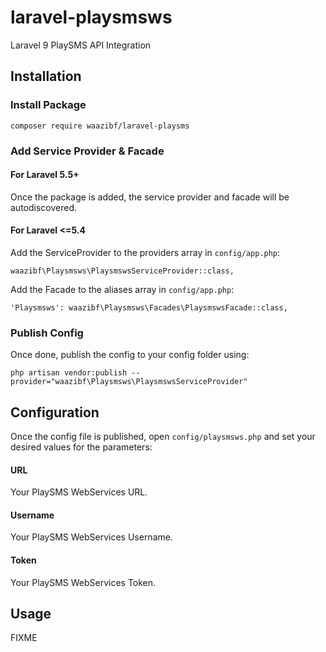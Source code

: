 laravel-playsmsws
===============
Laravel 9 PlaySMS API Integration

## Installation

### Install Package
```
composer require waazibf/laravel-playsms
```      
### Add Service Provider & Facade

#### For Laravel 5.5+
Once the package is added, the service provider and facade will be autodiscovered.

#### For Laravel <=5.4
Add the ServiceProvider to the providers array in `config/app.php`:
```
waazibf\Playsmsws\PlaysmswsServiceProvider::class,
```

Add the Facade to the aliases array in `config/app.php`:
```
'Playsmsws': waazibf\Playsmsws\Facades\PlaysmswsFacade::class,
```

### Publish Config
Once done, publish the config to your config folder using:
```
php artisan vendor:publish --provider="waazibf\Playsmsws\PlaysmswsServiceProvider"
```

## Configuration
Once the config file is published, open `config/playsmsws.php` and set your desired values for the parameters:

#### URL
Your PlaySMS WebServices URL.

#### Username
Your PlaySMS WebServices Username.

#### Token
Your PlaySMS WebServices Token.

## Usage
FIXME
